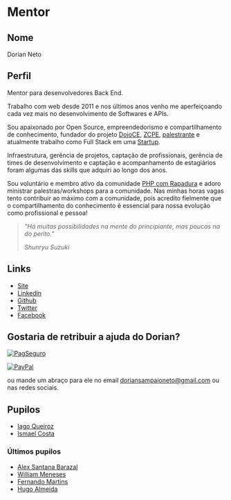# Mentor

## Nome

Dorian Neto

## Perfil

Mentor para desenvolvedores Back End.

Trabalho com web desde 2011 e nos últimos anos venho me aperfeiçoando cada vez mais no desenvolvimento de Softwares e APIs.

Sou apaixonado por Open Source, empreendedorismo e compartilhamento de conhecimento, fundador do projeto [DojoCE](https://github.com/dojo-ce), [ZCPE](http://www.zend.com/en/yellow-pages/ZEND030288), [palestrante](http://dorianneto.com.br/palestras/) e atualmente trabalho como Full Stack em uma [Startup](https://prombox.com.br).

Infraestrutura, gerência de projetos, captação de profissionais, gerência de times de desenvolvimento e captação e acompanhamento de estagiários foram algumas das skills que adquiri ao longo dos anos.

Sou voluntário e membro ativo da comunidade [PHP com Rapadura](http://phpcomrapadura.org/) e adoro ministrar palestras/workshops para a comunidade. Nas minhas horas vagas tento contribuir ao máximo com a comunidade, pois acredito fielmente que o compartilhamento do conhecimento é essencial para nossa evolução como profissional e pessoa!

> *"Há muitas possibilidades na mente do principiante, mas poucas na do perito."*
>
> *Shunryu Suzuki*

## Links

* [Site](http://dorianneto.com.br/)
* [Linkedin](https://www.linkedin.com/in/dorianneto)
* [Github](https://github.com/dorianneto)
* [Twitter](https://twitter.com/doriansneto)
* [Facebook](https://www.facebook.com/doriansampaioneto)

## Gostaria de retribuir a ajuda do Dorian?

[![PagSeguro](https://stc.pagseguro.uol.com.br/public/img/botoes/doacoes/205x30-doar.gif)](https://pagseguro.uol.com.br/checkout/v2/donation.html?currency=BRL&receiverEmail=doriansampaioneto@gmail.com)

[![PayPal](https://www.paypalobjects.com/pt_BR/i/btn/btn_donate_LG.gif)](https://www.paypal.com/cgi-bin/webscr?cmd=_donations&business=GRF246VS6CLVW&lc=BR&item_name=Dorian%20Neto&currency_code=BRL&bn=PP%2dDonationsBF%3abtn_donate_LG%2egif%3aNonHosted)

ou mande um abraço para ele no email doriansampaioneto@gmail.com ou nas redes sociais.

## Pupilos

- [Iago Queiroz](/pupilos/perfis/IagoQueiroz.md)
- [Ismael Costa](/pupilos/perfis/ismaelirc.md)

### Últimos pupilos
- [Alex Santana Barazal](/pupilos/perfis/AlexBarazal.md)
- [William Meneses](/pupilos/perfis/WilliamMeneses.md)
- [Fernando Martins](/pupilos/perfis/FernandoMartins.md)
- [Hugo Almeida](/pupilos/perfis/hugo_almeida.md)